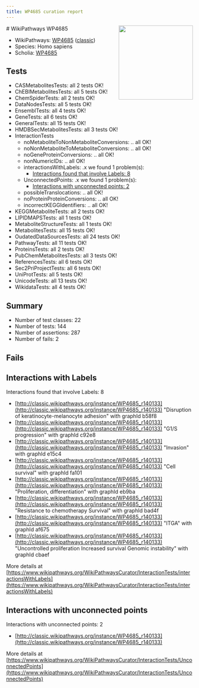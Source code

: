 ```yaml
---
title: WP4685 curation report
---
```


<img style="float: right; width: 200px" src="https://upload.wikimedia.org/wikipedia/commons/thumb/8/83/Wplogo_with_text_500.png/640px-Wplogo_with_text_500.png" />
# WikiPathways WP4685

* WikiPathways: [WP4685](https://wikipathways.org/pathways/WP4685) ([classic](https://classic.wikipathways.org/instance/WP4685))
* Species: Homo sapiens
* Scholia: [WP4685](https://scholia.toolforge.org/wikipathways/WP4685)
## Tests
* CASMetabolitesTests: all 2 tests OK!
* ChEBIMetabolitesTests: all 5 tests OK!
* ChemSpiderTests: all 2 tests OK!
* DataNodesTests: all 5 tests OK!
* EnsemblTests: all 4 tests OK!
* GeneTests: all 6 tests OK!
* GeneralTests: all 15 tests OK!
* HMDBSecMetabolitesTests: all 3 tests OK!
* InteractionTests
    * noMetaboliteToNonMetaboliteConversions: .. all OK!
    * noNonMetaboliteToMetaboliteConversions: .. all OK!
    * noGeneProteinConversions: .. all OK!
    * nonNumericIDs: .. all OK!
    * interactionsWithLabels: .x we found 1 problem(s):
        * [Interactions found that involve Labels: 8](#630d267f)
    * UnconnectedPoints: .x we found 1 problem(s):
        * [Interactions with unconnected points: 2](#35a61ada)
    * possibleTranslocations: .. all OK!
    * noProteinProteinConversions: .. all OK!
    * incorrectKEGGIdentifiers: .. all OK!
* KEGGMetaboliteTests: all 2 tests OK!
* LIPIDMAPSTests: all 1 tests OK!
* MetaboliteStructureTests: all 1 tests OK!
* MetabolitesTests: all 15 tests OK!
* OudatedDataSourcesTests: all 24 tests OK!
* PathwayTests: all 11 tests OK!
* ProteinsTests: all 2 tests OK!
* PubChemMetabolitesTests: all 3 tests OK!
* ReferencesTests: all 6 tests OK!
* Sec2PriProjectTests: all 6 tests OK!
* UniProtTests: all 5 tests OK!
* UnicodeTests: all 13 tests OK!
* WikidataTests: all 4 tests OK!


## Summary

* Number of test classes: 22
* Number of tests: 144
* Number of assertions: 287
* Number of fails: 2

## Fails

<a name="630d267f" />

## Interactions with Labels

Interactions found that involve Labels: 8

* [http://classic.wikipathways.org/instance/WP4685_r140133](http://classic.wikipathways.org/instance/WP4685_r140133) "Disruption of
keratinocyte-melanocyte adhesion" with graphId b58f8
* [http://classic.wikipathways.org/instance/WP4685_r140133](http://classic.wikipathways.org/instance/WP4685_r140133) "G1/S progression" with graphId c92e8
* [http://classic.wikipathways.org/instance/WP4685_r140133](http://classic.wikipathways.org/instance/WP4685_r140133) "Invasion" with graphId e15c4
* [http://classic.wikipathways.org/instance/WP4685_r140133](http://classic.wikipathways.org/instance/WP4685_r140133) "Cell survival" with graphId fa101
* [http://classic.wikipathways.org/instance/WP4685_r140133](http://classic.wikipathways.org/instance/WP4685_r140133) "Proliferation, differentiation" with graphId eb9ba
* [http://classic.wikipathways.org/instance/WP4685_r140133](http://classic.wikipathways.org/instance/WP4685_r140133) "Resistance to chemotherapy
Survival" with graphId bad4f
* [http://classic.wikipathways.org/instance/WP4685_r140133](http://classic.wikipathways.org/instance/WP4685_r140133) "ITGA" with graphId af675
* [http://classic.wikipathways.org/instance/WP4685_r140133](http://classic.wikipathways.org/instance/WP4685_r140133) "Uncontrolled proliferation
Increased survival
Genomic instability" with graphId cbaef


More details at [https://www.wikipathways.org/WikiPathwaysCurator/InteractionTests/interactionsWithLabels](https://www.wikipathways.org/WikiPathwaysCurator/InteractionTests/interactionsWithLabels)

<a name="35a61ada" />

## Interactions with unconnected points

Interactions with unconnected points: 2

* [http://classic.wikipathways.org/instance/WP4685_r140133](http://classic.wikipathways.org/instance/WP4685_r140133)


More details at [https://www.wikipathways.org/WikiPathwaysCurator/InteractionTests/UnconnectedPoints](https://www.wikipathways.org/WikiPathwaysCurator/InteractionTests/UnconnectedPoints)

